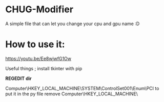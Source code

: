 # CHUG-Modifier
A simple file that can let you change your cpu and gpu name :D


# How to use it:
https://youtu.be/Ee8wjwfG1Ow


Useful things ;
install tkinter with pip

**REGEDIT dir**

Computer\HKEY_LOCAL_MACHINE\SYSTEM\ControlSet001\Enum\PCI
to put it in the py file remove Computer\HKEY_LOCAL_MACHINE\
